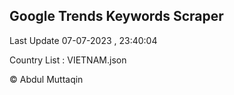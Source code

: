 

## Google Trends Keywords Scraper 
 
Last Update 07-07-2023 , 23:40:04

Country List :
VIETNAM.json



© Abdul Muttaqin 
